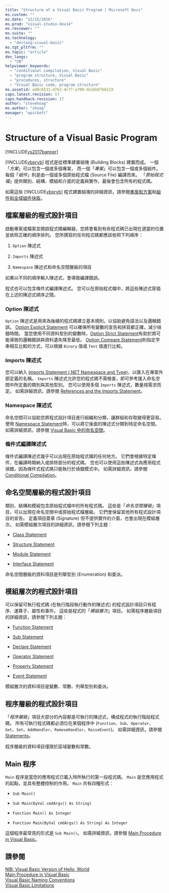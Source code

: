 ```yaml
---
title: "Structure of a Visual Basic Program | Microsoft Docs"
ms.custom: ""
ms.date: "12/15/2016"
ms.prod: "visual-studio-dev14"
ms.reviewer: ""
ms.suite: ""
ms.technology: 
  - "devlang-visual-basic"
ms.tgt_pltfrm: ""
ms.topic: "article"
dev_langs: 
  - "VB"
helpviewer_keywords: 
  - "conditional compilation, Visual Basic"
  - "program structure, Visual Basic"
  - "procedures, structure"
  - "Visual Basic code, program structure"
ms.assetid: ad0c6531-d762-4c77-a700-de16b07b6119
caps.latest.revision: 17
caps.handback.revision: 17
author: "stevehoag"
ms.author: "shoag"
manager: "wpickett"
---
```

# Structure of a Visual Basic Program
[!INCLUDE[vs2017banner](../../../csharp/includes/vs2017banner.md)]

[!INCLUDE[vbprvb](../../../csharp/programming-guide/concepts/linq/includes/vbprvb_md.md)] 程式是從標準建置組塊 \(Building Blocks\) 建置而成。  一個「*方案*」可以包含一個或多個專案，  而一個「*專案*」可以包含一個或多個組件。  每個「*組件*」則是由一個或多個原始程式檔 \(Source File\) 編譯而來。  「*原始程式檔*」提供類別、結構、模組和介面的定義與實作，最後會包含所有的程式碼。  
  
 如需這些 [!INCLUDE[vbprvb](../../../csharp/programming-guide/concepts/linq/includes/vbprvb_md.md)] 程式建置組塊的詳細資訊，請參閱[專案和方案](/visual-studio/ide/solutions-and-projects-in-visual-studio)和[組件和全域組件快取](../Topic/Assemblies%20and%20the%20Global%20Assembly%20Cache%20\(C%23%20and%20Visual%20Basic\).md)。  
  
## 檔案層級的程式設計項目  
 啟動專案或檔案並開啟程式碼編輯器，您將會看到有些程式碼已出現在適當的位置並依照正確的順序排列。  您所撰寫的任何程式碼都應該依照下列順序：  
  
1.  `Option` 陳述式  
  
2.  `Imports` 陳述式  
  
3.  `Namespace` 陳述式和命名空間層級的項目  
  
 如果以不同的順序輸入陳述式，會導致編譯錯誤。  
  
 程式也可以包含條件式編譯陳述式。  您可以在原始程式檔中，將這些陳述式穿插在上述的陳述式順序之間。  
  
### Option 陳述式  
 `Option` 陳述式是用來為後續的程式碼建立基本規則，以協助避免語法以及邏輯錯誤。  [Option Explicit Statement](../../../visual-basic/language-reference/statements/option-explicit-statement.md) 可以確保所有變數的宣告和拼寫都正確，減少偵錯時間。  當您使用不同資料型別的變數時，[Option Strict Statement](../../../visual-basic/language-reference/statements/option-strict-statement.md)有助於將可能導致的邏輯錯誤與資料遺失降至最低。  [Option Compare Statement](../../../visual-basic/language-reference/statements/option-compare-statement.md)則指定字串相互比較的方式，可以根據 `Binary` 值或 `Text` 值進行比較。  
  
### Imports 陳述式  
 您可以納入 [Imports Statement \(.NET Namespace and Type\)](../../../visual-basic/language-reference/statements/imports-statement-net-namespace-and-type.md)，以匯入在專案外部定義的名稱。  `Imports` 陳述式允許您的程式碼不需檢查，即可參考匯入命名空間中所定義的類別與其他型別。  您可以使用多個 `Imports` 陳述式，數量視需求而定。  如需詳細資訊，請參閱 [References and the Imports Statement](../../../visual-basic/programming-guide/program-structure/references-and-the-imports-statement.md)。  
  
### Namespace 陳述式  
 命名空間可以協助您將程式設計項目進行組織和分類，讓群組和存取變得更容易。  使用 [Namespace Statement](../../../visual-basic/language-reference/statements/namespace-statement.md)時，可以將它後面的陳述式分類到特定命名空間。  如需詳細資訊，請參閱 [Visual Basic 中的命名空間](../../../visual-basic/programming-guide/program-structure/namespaces.md)。  
  
### 條件式編譯陳述式  
 條件式編譯陳述式幾乎可以出現在原始程式檔的任何地方。  它們會根據特定條件，在編譯時期納入或排除部分的程式碼。  您也可以使用這些陳述式為應用程式偵錯，因為條件式程式碼只能執行於偵錯模式中。  如需詳細資訊，請參閱 [Conditional Compilation](../../../visual-basic/programming-guide/program-structure/conditional-compilation.md)。  
  
## 命名空間層級的程式設計項目  
 類別、結構和模組包含原始程式檔中的所有程式碼。  這些是「*命名空間層級*」項目，可以出現在命名空間中或原始程式檔層級。  它們會保留其他所有程式設計項目的宣告。  定義項目簽章 \(Signature\) 但不提供實作的介面，也會出現在模組層次。  如需模組層次項目的詳細資訊，請參閱下列主題：  
  
-   [Class Statement](../../../visual-basic/language-reference/statements/class-statement.md)  
  
-   [Structure Statement](../../../visual-basic/language-reference/statements/structure-statement.md)  
  
-   [Module Statement](../../../visual-basic/language-reference/statements/module-statement.md)  
  
-   [Interface Statement](../../../visual-basic/language-reference/statements/interface-statement.md)  
  
 命名空間層級的資料項目是列舉型別 \(Enumeration\) 和委派。  
  
## 模組層次的程式設計項目  
 可以保留可執行程式碼 \(在執行階段執行動作的陳述式\) 的程式設計項目只有程序、運算子、屬性和事件。  這些是程式的「*模組層次*」項目。  如需程序層級項目的詳細資訊，請參閱下列主題：  
  
-   [Function Statement](../../../visual-basic/language-reference/statements/function-statement.md)  
  
-   [Sub Statement](../../../visual-basic/language-reference/statements/sub-statement.md)  
  
-   [Declare Statement](../../../visual-basic/language-reference/statements/declare-statement.md)  
  
-   [Operator Statement](../../../visual-basic/language-reference/statements/operator-statement.md)  
  
-   [Property Statement](../../../visual-basic/language-reference/statements/property-statement.md)  
  
-   [Event Statement](../../../visual-basic/language-reference/statements/event-statement.md)  
  
 模組層次的資料項目是變數、常數、列舉型別和委派。  
  
## 程序層級的程式設計項目  
 「*程序層級*」項目大部分的內容都是可執行的陳述式，構成程式的執行階段程式碼。  所有可執行程式碼都必須位在某個程序中 \(`Function`、`Sub`、`Operator`、`Get`、`Set`、`AddHandler`、`RemoveHandler`、`RaiseEvent`\)。  如需詳細資訊，請參閱 [Statements](../../../visual-basic/programming-guide/language-features/statements.md)。  
  
 程序層級的資料項目僅限於區域變數和常數。  
  
## Main 程序  
 `Main` 程序是當您的應用程式已載入時所執行的第一段程式碼。  `Main` 是您應用程式的起點，並具有整體控制的作用。  `Main` 共有四種形式：  
  
-   `Sub Main()`  
  
-   `Sub Main(ByVal cmdArgs() As String)`  
  
-   `Function Main() As Integer`  
  
-   `Function Main(ByVal cmdArgs() As String) As Integer`  
  
 這個程序最常見的形式是 `Sub Main()`。  如需詳細資訊，請參閱 [Main Procedure in Visual Basic](../../../visual-basic/programming-guide/program-structure/main-procedure.md)。  
  
## 請參閱  
 [NIB: Visual Basic Version of Hello, World](http://msdn.microsoft.com/zh-tw/9d030b60-e148-4366-a462-69532f02294c)   
 [Main Procedure in Visual Basic](../../../visual-basic/programming-guide/program-structure/main-procedure.md)   
 [Visual Basic Naming Conventions](../../../visual-basic/programming-guide/program-structure/naming-conventions.md)   
 [Visual Basic Limitations](../../../visual-basic/programming-guide/program-structure/limitations.md)